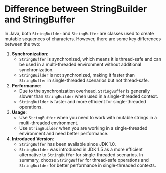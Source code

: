 # Difference between StringBuilder and StringBuffer
In Java, both `StringBuilder` and `StringBuffer` are classes used to create mutable sequences of characters. However, there are some key differences between the two:
1. **Synchronization**:
   - `StringBuffer` is synchronized, which means it is thread-safe and can be used in a multi-threaded environment without additional synchronization.
   - `StringBuilder` is not synchronized, making it faster than `StringBuffer` in single-threaded scenarios but not thread-safe.
2. **Performance**:
   - Due to the synchronization overhead, `StringBuffer` is generally slower than `StringBuilder` when used in a single-threaded context.
   - `StringBuilder` is faster and more efficient for single-threaded operations.
3. **Usage**:
   - Use `StringBuffer` when you need to work with mutable strings in a multi-threaded environment.
   - Use `StringBuilder` when you are working in a single-threaded environment and need better performance.
4. **Introduced Version**:
   - `StringBuffer` has been available since JDK 1.0.
   - `StringBuilder` was introduced in JDK 1.5 as a more efficient alternative to `StringBuffer` for single-threaded scenarios.
In summary, choose `StringBuffer` for thread-safe operations and `StringBuilder` for better performance in single-threaded contexts.
